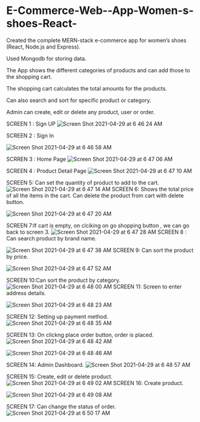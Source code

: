 # E-Commerce-Web--App-Women-s-shoes-React-


Created the complete MERN-stack e-commerce app for women’s shoes (React, Node.js and Express).

Used Mongodb for storing data.

The App shows the different categories of products and can add those to the shopping cart.

The shopping cart calculates the total amounts for the products. 

Can also search and sort for specific product or category.

Admin can create, edit or delete any product, user or order.


SCREEN 1 : Sign UP
![Screen Shot 2021-04-29 at 6 46 24 AM](https://user-images.githubusercontent.com/33275709/116546093-3668f480-a8bf-11eb-962f-c3b54411e0a5.png)

SCREEN 2 : Sign In

![Screen Shot 2021-04-29 at 6 46 58 AM](https://user-images.githubusercontent.com/33275709/116546095-3668f480-a8bf-11eb-850d-32653a3d322a.png)

SCRREN 3 : Home Page
![Screen Shot 2021-04-29 at 6 47 06 AM](https://user-images.githubusercontent.com/33275709/116546097-3668f480-a8bf-11eb-96a2-4e2a02ec6390.png)

SCREEN 4 : Product Detail Page
![Screen Shot 2021-04-29 at 6 47 10 AM](https://user-images.githubusercontent.com/33275709/116546098-37018b00-a8bf-11eb-9744-86a12c8a3990.png)

SCREEN 5: Can set the quantity of product to add to the cart.
![Screen Shot 2021-04-29 at 6 47 14 AM](https://user-images.githubusercontent.com/33275709/116546099-37018b00-a8bf-11eb-973d-c325670ac956.png)
SCREEN 6: Shows the total price of all the items in the cart. Can delete the product from cart with delete button.

![Screen Shot 2021-04-29 at 6 47 20 AM](https://user-images.githubusercontent.com/33275709/116546101-379a2180-a8bf-11eb-9abe-14ee0ecbb5cf.png)

SCREEN 7:If cart is empty, on clciking on go shopping button , we can go back to screen 3.
![Screen Shot 2021-04-29 at 6 47 28 AM](https://user-images.githubusercontent.com/33275709/116546103-379a2180-a8bf-11eb-9aee-20f050e18636.png)
SCREEN 8 : Can search product by brand name.

![Screen Shot 2021-04-29 at 6 47 38 AM](https://user-images.githubusercontent.com/33275709/116546105-379a2180-a8bf-11eb-9a23-bc63b8f499ea.png)
SCREEN 9: Can sort the product by price.

![Screen Shot 2021-04-29 at 6 47 52 AM](https://user-images.githubusercontent.com/33275709/116546107-3832b800-a8bf-11eb-9391-b1fde3871a0e.png)

SCREEN 10:Can sort the product by category.
![Screen Shot 2021-04-29 at 6 48 00 AM](https://user-images.githubusercontent.com/33275709/116546109-3832b800-a8bf-11eb-948b-1ba76aeecada.png)
SCREEN 11: Screen to enter address details.

![Screen Shot 2021-04-29 at 6 48 23 AM](https://user-images.githubusercontent.com/33275709/116546111-3832b800-a8bf-11eb-82b2-56f3b639c92b.png)

SCREEN 12: Setting up payment method.
![Screen Shot 2021-04-29 at 6 48 35 AM](https://user-images.githubusercontent.com/33275709/116546112-38cb4e80-a8bf-11eb-8c1e-c20a14423ea7.png)

SCREEN 13: On clickng place order button, order is placed.
![Screen Shot 2021-04-29 at 6 48 42 AM](https://user-images.githubusercontent.com/33275709/116546116-38cb4e80-a8bf-11eb-8b6d-b5860bbc1c2b.png)

![Screen Shot 2021-04-29 at 6 48 46 AM](https://user-images.githubusercontent.com/33275709/116546117-3963e500-a8bf-11eb-90db-b7f667f6c567.png)

SCREEN 14: Admin Dashboard.
![Screen Shot 2021-04-29 at 6 48 57 AM](https://user-images.githubusercontent.com/33275709/116546119-3963e500-a8bf-11eb-9ddd-96b3865ed7fb.png)

SCREEN 15: Create, edit or delete product.
![Screen Shot 2021-04-29 at 6 49 02 AM](https://user-images.githubusercontent.com/33275709/116546121-3963e500-a8bf-11eb-9656-c5ef6158019e.png)
SCREEN 16: Create product.

![Screen Shot 2021-04-29 at 6 49 08 AM](https://user-images.githubusercontent.com/33275709/116546125-39fc7b80-a8bf-11eb-8ca7-219519f76cec.png)

SCREEN 17: Can change the status of order.
![Screen Shot 2021-04-29 at 6 50 17 AM](https://user-images.githubusercontent.com/33275709/116546126-39fc7b80-a8bf-11eb-812b-9ff8bdc370e6.png)
